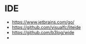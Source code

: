 # IDE
- https://www.jetbrains.com/go/
- https://github.com/visualfc/liteide
- https://github.com/b3log/wide
- 